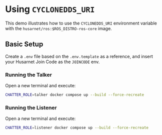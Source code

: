 # Using `CYCLONEDDS_URI`

This demo illustrates how to use the `CYCLONEDDS_URI` environment variable with the `husarnet/ros:$ROS_DISTRO-ros-core` image.

## Basic Setup

Create a `.env` file based on the `.env.template` as a reference, and insert your Husarnet Join Code as the `JOINCODE` env.

### Running the Talker

Open a new terminal and execute:

```bash
CHATTER_ROLE=talker docker compose up --build --force-recreate
```

### Running the Listener

Open a new terminal and execute:

```bash
CHATTER_ROLE=listener docker compose up --build --force-recreate
```

